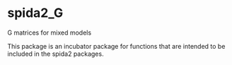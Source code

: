 # spida2_G
G matrices for mixed models

This package is an incubator package for functions that are intended to be included in the spida2 packages.

